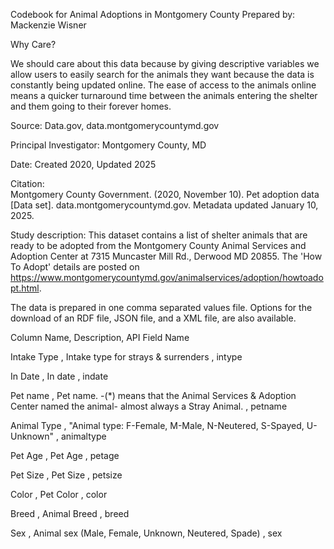Codebook for Animal Adoptions in Montgomery County 
Prepared by: Mackenzie Wisner 

Why Care? 

We should care about this data because by giving descriptive variables we allow users to easily search for the animals they want because the data is constantly being updated online. The ease of access to the animals online means a quicker turnaround time between the animals entering the shelter and them going to their forever homes.  

Source: Data.gov, data.montgomerycountymd.gov 

Principal Investigator: Montgomery County, MD 

Date: Created 2020, Updated 2025 

Citation:  
Montgomery County Government. (2020, November 10). Pet adoption data [Data set]. data.montgomerycountymd.gov. Metadata updated January 10, 2025. 

Study description: This dataset contains a list of shelter animals that are ready to be adopted from the Montgomery County Animal Services and Adoption Center at 7315 Muncaster Mill Rd., Derwood MD 20855. The 'How To Adopt' details are posted on https://www.montgomerycountymd.gov/animalservices/adoption/howtoadopt.html. 

The data is prepared in one comma separated values file. Options for the download of an RDF file, JSON file, and a XML file, are also available.  

Column Name, Description, API Field Name 
 
Intake Type , Intake type for strays & surrenders , intype 
 
In Date , In date , indate 
 
Pet name , Pet name. -(*) means that the Animal Services & Adoption Center named the animal- almost always a Stray Animal.  , petname 
 
Animal Type , "Animal type: F-Female, M-Male, N-Neutered, S-Spayed, U-Unknown" , animaltype 
 
Pet Age , Pet Age , petage 
 
Pet Size , Pet Size , petsize 
 
Color , Pet Color , color 
 
Breed , Animal Breed , breed 
 
Sex , Animal sex (Male, Female, Unknown, Neutered, Spade) , sex 
 

